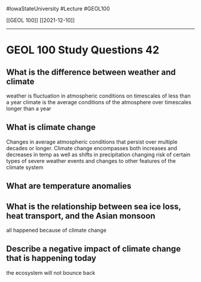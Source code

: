 
#IowaStateUniversity  #Lecture  #GEOL100

[[GEOL 100]] [[2021-12-10]]

---


# GEOL 100 Study Questions 42

## What is the difference between weather and climate 

weather is fluctuation in atmospheric conditions on timescales of less than a year
climate is the average conditions of the atmosphere over timescales longer than a year

## What is climate change 

Changes in average atmospheric conditions that persist over multiple decades or longer. Climate change encompasses both increases and decreases in temp as well as shifts in precipitation changing risk of certain types of severe weather events and changes to other features of the climate system 

## What are temperature anomalies 



## What is the relationship between sea ice loss, heat transport, and the Asian monsoon 


all happened because of climate change 

## Describe a negative impact of climate change that is happening today 

the ecosystem will not bounce back